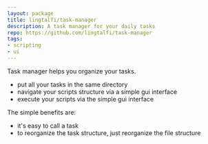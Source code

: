 ```yaml
---
layout: package
title: lingtalfi/task-manager
description: A task manager for your daily tasks
repo: https://github.com/lingtalfi/task-manager
tags:
- scripting
- ui
---
```


Task manager helps you organize your tasks.

* put all your tasks in the same directory
* navigate your scripts structure via a simple gui interface
* execute your scripts via the simple gui interface

The simple benefits are:

* it's easy to call a task
* to reorganize the task structure, just reorganize the file structure


